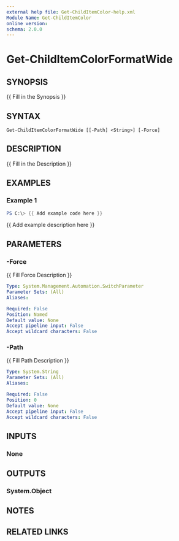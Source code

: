 ```yaml
---
external help file: Get-ChildItemColor-help.xml
Module Name: Get-ChildItemColor
online version:
schema: 2.0.0
---
```


# Get-ChildItemColorFormatWide

## SYNOPSIS
{{ Fill in the Synopsis }}

## SYNTAX

```
Get-ChildItemColorFormatWide [[-Path] <String>] [-Force]
```

## DESCRIPTION
{{ Fill in the Description }}

## EXAMPLES

### Example 1
```powershell
PS C:\> {{ Add example code here }}
```

{{ Add example description here }}

## PARAMETERS

### -Force
{{ Fill Force Description }}

```yaml
Type: System.Management.Automation.SwitchParameter
Parameter Sets: (All)
Aliases:

Required: False
Position: Named
Default value: None
Accept pipeline input: False
Accept wildcard characters: False
```

### -Path
{{ Fill Path Description }}

```yaml
Type: System.String
Parameter Sets: (All)
Aliases:

Required: False
Position: 0
Default value: None
Accept pipeline input: False
Accept wildcard characters: False
```

## INPUTS

### None

## OUTPUTS

### System.Object
## NOTES

## RELATED LINKS
